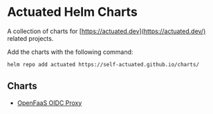 # Actuated Helm Charts

A collection of charts for [https://actuated.dev](https://actuated.dev/) related projects.

Add the charts with the following command:
```bash
helm repo add actuated https://self-actuated.github.io/charts/
```

## Charts

- [OpenFaaS OIDC Proxy](./chart/openfaas-oidc-proxy)

